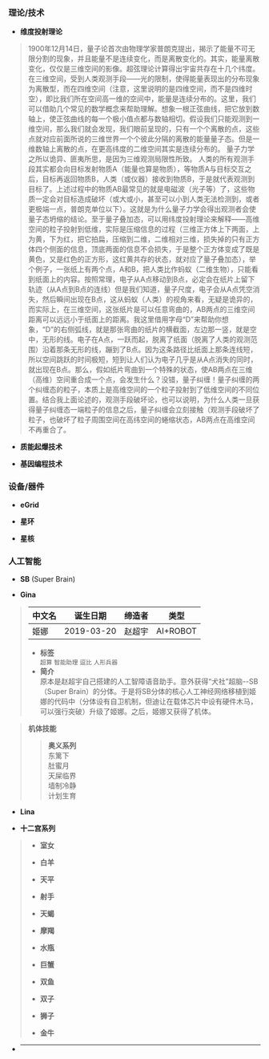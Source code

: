 ### 理论/技术
- **维度投射理论**
> 1900年12月14日，量子论首次由物理学家普朗克提出，揭示了能量不可无限分割的现象，并且能量不是连续变化，而是离散变化的。其实，能量离散变化，仅仅是三维空间的影像。超弦理论计算得出宇宙共存在十几个纬度。在三维空间，受到人类观测手段——光的限制，使得能量表现出的分布现象为离散型，而在四维空间（注意，这里说明的是四维空间，而不是四维时空），即比我们所在空间高一维的空间中，能量是连续分布的。这里，我们可以借助几个常见的数学概念来帮助理解。想象一根正弦曲线，把它放到数轴上，使正弦曲线的每一个极小值点都与数轴相切。假设我们只能观测到一维空间，那么我们就会发现，我们眼前呈现的，只有一个个离散的点，这些点就对应前面所说的三维世界一个个彼此分隔的离散的能量量子态。但是一维数轴上离散的点，在更高纬度的二维空间其实是连续分布的。
> 量子力学之所以诡异、匪夷所思，是因为三维观测局限性所致。
> 人类的所有观测手段其实都会向目标发射物质A（能量也算是物质），等物质A与目标交互之后，目标再返回物质B，人类（或仪器）接收到物质B，于是就代表观测到目标了。上述过程中的物质AB最常见的就是电磁波（光子等）了，这些物质一定会对目标造成破坏（或大或小，甚至可以小到人类无法检测到，或者更极端一点，普朗克单位以下）。这就是为什么量子力学会得出观测者会使量子态坍缩的结论。至于量子叠加态，可以用纬度投射理论来解释——高维空间的粒子投射到低维，实际是压缩信息的过程（三维正方体上下两面，上为黄，下为红，把它拍扁，压缩到二维，二维相对三维，损失掉的只有正方体四个侧面的信息，顶底两面的信息不会损失，于是整个正方体变成了既是黄色，又是红色的正方形，这红黄共存的状态，就对应了量子叠加态），举个例子，一张纸上有两个点，A和B，把人类比作蚂蚁（二维生物），只能看到纸面上的内容。按照常理，电子从A点移动到B点，必定会在纸片上留下轨迹（从A点到B点的连线）但是我们知道，量子尺度，电子会从A点凭空消失，然后瞬间出现在B点，这从蚂蚁（人类）的视角来看，无疑是诡异的，而实际上，在三维空间，这张纸片是可以任意弯曲的，AB两点的三维空间距离可以远远小于纸面上的距离。我这里借用字母“D”来帮助你想象，“D”的右侧弧线，就是那张弯曲的纸片的横截面，左边那一竖，就是空中，无形的线。电子在A点，一跃而起，脱离了纸面（脱离了人类的观测范围）沿着那条无形的线，蹦到了B点。因为这条路径比纸面上那条连线短，所以空间跳跃的时间极短，短到让人们认为电子几乎是从A点消失的同时，就出现在B点。那么，假如纸片弯曲到一个特殊的状态，使AB两点在三维（高维）空间重合成一个点，会发生什么？没错，量子纠缠！量子纠缠的两个纠缠态的粒子，本质上是高维空间的一个粒子投射到了低维空间的不同位置。结合我上面论述的，观测手段破坏论，也可以说明，为什么人类一旦获得量子纠缠态一端粒子的信息之后，量子纠缠会立刻接触（观测手段破坏了粒子，也破坏了粒子周围空间在高纬空间的蜷缩状态，AB两点在高维空间不再重合了。
- **质能起爆技术**
>  
- **基因编程技术**
> 
### 设备/器件
- **eGrid**
>  
- **星环**
>  
- **星核**
>  
### 人工智能
- **SB** (Super Brain)
>  
- **Gina**
> |中文名|诞生日期|缔造者|类型|
> |------|------|------|------|
> |姬娜|2019-03-20|赵超宇|AI+ROBOT|
> - **标签**  
> `超算` `智能助理` `逗比` `人形兵器`
> - **简介**  
> 原本是赵超宇自己搭建的人工智障语音助手。意外获得“犬社”超脑--SB（Super Brain）的分体。于是将SB分体的核心人工神经网络移植到姬娜的代码中（分体设有自卫机制，但迪让在载体芯片中设有硬件木马，可以强行突破）升级了姬娜。之后，姬娜又获得了机体。  

> **机体技能**  
>> **奥义系列**  
>> 东篱下  
>> 肚蜜月  
>> 天屎临界  
>> 墙制冷静  
>> 计划生育  
- **Lina**
>  
- **十二宫系列**
> - **室女**
>> 
> - **白羊**
>> 
> - **天平**
>>  
> - **射手**
>>  
> - **天蝎**
>>  
> - **摩羯**
>>  
> - **水瓶**
>>  
> - **巨蟹**
>>  
> - **双鱼**
>>  
> - **双子**
>>  
> - **狮子**
>>  
> - **金牛**
>> 
- ****
>  
